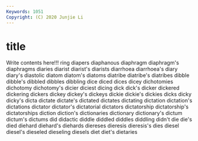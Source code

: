 ```yaml
---
Keywords: 1051
Copyright: (C) 2020 Junjie Li
---
```


# title

Write contents here!!!
ring 
diapers 
diaphanous 
diaphragm 
diaphragm's 
diaphragms 
diaries 
diarist 
diarist's
diarists 
diarrhoea 
diarrhoea's 
diary 
diary's 
diastolic 
diatom 
diatom's 
diatoms 
diatribe
diatribe's 
diatribes 
dibble 
dibble's 
dibbled 
dibbles 
dibbling 
dice 
diced 
dices
dicey 
dichotomies 
dichotomy 
dichotomy's 
dicier 
diciest 
dicing 
dick 
dick's 
dicker
dickered 
dickering 
dickers 
dickey 
dickey's 
dickeys 
dickie 
dickie's 
dickies 
dicks
dicky 
dicky's 
dicta 
dictate 
dictate's 
dictated 
dictates 
dictating 
dictation 
dictation's
dictations 
dictator 
dictator's 
dictatorial 
dictators 
dictatorship 
dictatorship's 
dictatorships 
diction 
diction's
dictionaries 
dictionary 
dictionary's 
dictum 
dictum's 
dictums 
did 
didactic 
diddle 
diddled
diddles 
diddling 
didn't 
die 
die's 
died 
diehard 
diehard's 
diehards 
diereses
dieresis 
dieresis's 
dies 
diesel 
diesel's 
dieseled 
dieseling 
diesels 
diet 
diet's
dietaries 
